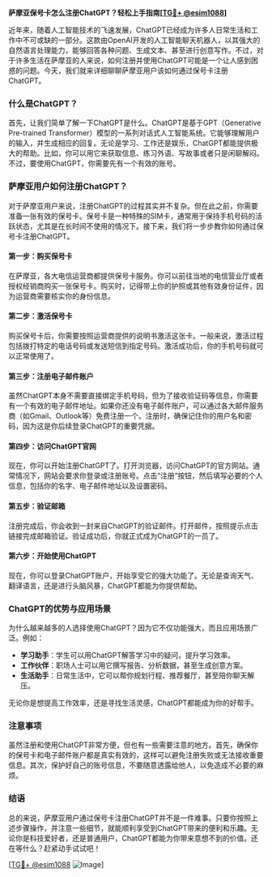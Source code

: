 **萨摩亚保号卡怎么注册ChatGPT？轻松上手指南[[TG💪+ @esim1088](https://t.me/s/esim1088)]**

近年来，随着人工智能技术的飞速发展，ChatGPT已经成为许多人日常生活和工作中不可或缺的一部分。这款由OpenAI开发的人工智能聊天机器人，以其强大的自然语言处理能力，能够回答各种问题、生成文本、甚至进行创意写作。不过，对于许多生活在萨摩亚的人来说，如何注册并使用ChatGPT可能是一个让人感到困惑的问题。今天，我们就来详细聊聊萨摩亚用户该如何通过保号卡注册ChatGPT。

### 什么是ChatGPT？

首先，让我们简单了解一下ChatGPT是什么。ChatGPT是基于GPT（Generative Pre-trained Transformer）模型的一系列对话式人工智能系统。它能够理解用户的输入，并生成相应的回复。无论是学习、工作还是娱乐，ChatGPT都能提供极大的帮助。比如，你可以用它来获取信息、练习外语、写故事或者只是闲聊解闷。不过，要使用ChatGPT，你需要先有一个有效的账号。

### 萨摩亚用户如何注册ChatGPT？

对于萨摩亚用户来说，注册ChatGPT的过程其实并不复杂。但在此之前，你需要准备一张有效的保号卡。保号卡是一种特殊的SIM卡，通常用于保持手机号码的活跃状态，尤其是在长时间不使用的情况下。接下来，我们将一步步教你如何通过保号卡注册ChatGPT。

#### 第一步：购买保号卡

在萨摩亚，各大电信运营商都提供保号卡服务。你可以前往当地的电信营业厅或者授权经销商购买一张保号卡。购买时，记得带上你的护照或其他有效身份证件，因为运营商需要核实你的身份信息。

#### 第二步：激活保号卡

购买保号卡后，你需要按照运营商提供的说明书激活这张卡。一般来说，激活过程包括拨打特定的电话号码或发送短信到指定号码。激活成功后，你的手机号码就可以正常使用了。

#### 第三步：注册电子邮件账户

虽然ChatGPT本身不需要直接绑定手机号码，但为了接收验证码等信息，你需要有一个有效的电子邮件地址。如果你还没有电子邮件账户，可以通过各大邮件服务商（如Gmail、Outlook等）免费注册一个。注册时，确保记住你的用户名和密码，因为这是你后续登录ChatGPT的重要凭据。

#### 第四步：访问ChatGPT官网

现在，你可以开始注册ChatGPT了。打开浏览器，访问ChatGPT的官方网站。通常情况下，网站会要求你登录或注册账号。点击“注册”按钮，然后填写必要的个人信息，包括你的名字、电子邮件地址以及设置密码。

#### 第五步：验证邮箱

注册完成后，你会收到一封来自ChatGPT的验证邮件。打开邮件，按照提示点击链接完成邮箱验证。验证成功后，你就正式成为ChatGPT的一员了。

#### 第六步：开始使用ChatGPT

现在，你可以登录ChatGPT账户，开始享受它的强大功能了。无论是查询天气、翻译语言，还是进行头脑风暴，ChatGPT都能为你提供帮助。

### ChatGPT的优势与应用场景

为什么越来越多的人选择使用ChatGPT？因为它不仅功能强大，而且应用场景广泛。例如：

- **学习助手**：学生可以用ChatGPT解答学习中的疑问，提升学习效率。
- **工作伙伴**：职场人士可以用它撰写报告、分析数据，甚至生成创意方案。
- **生活助手**：日常生活中，它可以帮你规划行程、推荐餐厅，甚至陪你聊天解压。

无论你是想提高工作效率，还是寻找生活灵感，ChatGPT都能成为你的好帮手。

### 注意事项

虽然注册和使用ChatGPT非常方便，但也有一些需要注意的地方。首先，确保你的保号卡和电子邮件账户都是真实有效的，这样可以避免注册失败或无法接收重要信息。其次，保护好自己的账号信息，不要随意透露给他人，以免造成不必要的麻烦。

### 结语

总的来说，萨摩亚用户通过保号卡注册ChatGPT并不是一件难事。只要你按照上述步骤操作，并注意一些细节，就能顺利享受到ChatGPT带来的便利和乐趣。无论你是科技爱好者，还是普通用户，ChatGPT都能为你带来意想不到的价值。还在等什么？赶紧动手试试吧！

[[TG💪+ @esim1088](https://t.me/s/esim1088) ![Image](https://i.postimg.cc/4NQfJmqS/Snipaste-2025-05-13-00-14-12.png)]